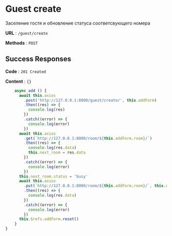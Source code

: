 # Guest create

Заселение гостя и обновление статуса соответсвующего номера

**URL** : `/guest/create`

**Methods** : `POST`

## Success Responses

**Code** : `201 Created`

**Content** : `{}`

```javascript
    async add () {
      await this.axios
        .post('http://127.0.0.1:8000/guest/create/', this.addForm)
        .then((res) => {
          console.log(res)
        })
        .catch((error) => {
          console.log(error)
        })
      await this.axios
        .get(`http://127.0.0.1:8000/room/${this.addForm.room}/`)
        .then((res) => {
          console.log(res.data)
          this.next_room = res.data
        })
        .catch((error) => {
          console.log(error)
        })
      this.next_room.status = 'busy'
      await this.axios
        .put(`http://127.0.0.1:8000/room/${this.addForm.room}/`, this.next_room)
        .then((res) => {
          console.log(res.data)
        })
        .catch((error) => {
          console.log(error)
        })
      this.$refs.addForm.reset()
    }
}
```